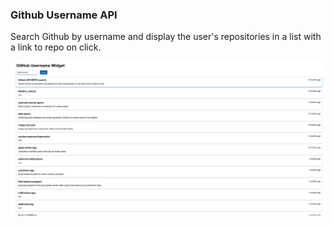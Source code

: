 ### Github Username API

Search Github by username and display the user's repositories in a list with a link to repo on click.

![Screenshot](./screenshot.png)







 
